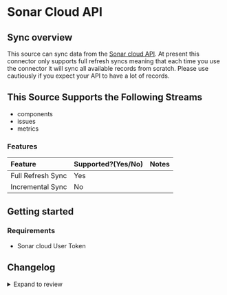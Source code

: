 # Sonar Cloud API

## Sync overview

This source can sync data from the [Sonar cloud API](https://sonarcloud.io/web_api). At present this connector only supports full refresh syncs meaning that each time you use the connector it will sync all available records from scratch. Please use cautiously if you expect your API to have a lot of records.

## This Source Supports the Following Streams

- components
- issues
- metrics

### Features

| Feature           | Supported?\(Yes/No\) | Notes |
| :---------------- | :------------------- | :---- |
| Full Refresh Sync | Yes                  |       |
| Incremental Sync  | No                   |       |

## Getting started

### Requirements

- Sonar cloud User Token

## Changelog

<details>
  <summary>Expand to review</summary>

| Version | Date                                                                  | Pull Request                                              | Subject                                                                         |
| :------ | :-------------------------------------------------------------------- | :-------------------------------------------------------- | :------------------------------------------------------------------------------ |
| 0.2.5 | 2024-12-28 | [50381](https://github.com/airbytehq/airbyte/pull/50381) | Update dependencies |
| 0.2.4 | 2024-12-14 | [49746](https://github.com/airbytehq/airbyte/pull/49746) | Update dependencies |
| 0.2.3 | 2024-12-12 | [48338](https://github.com/airbytehq/airbyte/pull/48338) | Update dependencies |
| 0.2.2 | 2024-10-28 | [47673](https://github.com/airbytehq/airbyte/pull/47673) | Update dependencies |
| 0.2.1 | 2024-08-16 | [44196](https://github.com/airbytehq/airbyte/pull/44196) | Bump source-declarative-manifest version |
| 0.2.0 | 2024-08-14 | [44063](https://github.com/airbytehq/airbyte/pull/44063) | Refactor connector to manifest-only format |
| 0.1.17 | 2024-08-10 | [43569](https://github.com/airbytehq/airbyte/pull/43569) | Update dependencies |
| 0.1.16 | 2024-08-03 | [43249](https://github.com/airbytehq/airbyte/pull/43249) | Update dependencies |
| 0.1.15 | 2024-07-27 | [42651](https://github.com/airbytehq/airbyte/pull/42651) | Update dependencies |
| 0.1.14 | 2024-07-20 | [42311](https://github.com/airbytehq/airbyte/pull/42311) | Update dependencies |
| 0.1.13 | 2024-07-13 | [41773](https://github.com/airbytehq/airbyte/pull/41773) | Update dependencies |
| 0.1.12 | 2024-07-10 | [41479](https://github.com/airbytehq/airbyte/pull/41479) | Update dependencies |
| 0.1.11 | 2024-07-09 | [41178](https://github.com/airbytehq/airbyte/pull/41178) | Update dependencies |
| 0.1.10 | 2024-07-06 | [40829](https://github.com/airbytehq/airbyte/pull/40829) | Update dependencies |
| 0.1.9 | 2024-06-25 | [40310](https://github.com/airbytehq/airbyte/pull/40310) | Update dependencies |
| 0.1.8 | 2024-06-22 | [40071](https://github.com/airbytehq/airbyte/pull/40071) | Update dependencies |
| 0.1.7 | 2024-06-06 | [39267](https://github.com/airbytehq/airbyte/pull/39267) | [autopull] Upgrade base image to v1.2.2 |
| 0.1.6 | 2024-05-25 | [38597](https://github.com/airbytehq/airbyte/pull/38597) | Make connector compatible with builder |
| 0.1.5 | 2024-04-19 | [37262](https://github.com/airbytehq/airbyte/pull/37262) | Updating to 0.80.0 CDK |
| 0.1.4 | 2024-04-18 | [37262](https://github.com/airbytehq/airbyte/pull/37262) | Manage dependencies with Poetry. |
| 0.1.3 | 2024-04-15 | [37262](https://github.com/airbytehq/airbyte/pull/37262) | Base image migration: remove Dockerfile and use the python-connector-base image |
| 0.1.2 | 2024-04-12 | [37262](https://github.com/airbytehq/airbyte/pull/37262) | schema descriptions |
| 0.1.1   | 2023-02-11 l [22868](https://github.com/airbytehq/airbyte/pull/22868) | Specified date formatting in specification                |
| 0.1.0   | 2022-10-26                                                            | [#18475](https://github.com/airbytehq/airbyte/pull/18475) | 🎉 New Source: Sonar Cloud API [low-code CDK]                                   |

</details>
